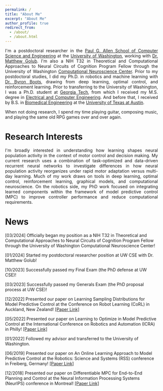 ```yaml
---
permalink: /
title: "About Me"
excerpt: "About Me"
author_profile: true
redirect_from: 
  - /about/
  - /about.html
---
```


<p align="justify"> 
I'm a postdoctoral researcher in the <a href="https://www.cs.washington.edu/" target="_blank" rel="noopener noreferrer"> Paul G. Allen School of Computer Science and Engineering</a> at the <a href="https://www.washington.edu/" target="_blank" rel="noopener noreferrer">University of Washington</a>, working with <a href="https://homes.cs.washington.edu/~mgolub/" target="_blank" rel="noopener noreferrer">Dr. Matthew Golub</a>. I'm also a NIH T32 in Theoretical and Computational Approaches to Neural Circuits of Cognition Program Fellow through the University of Washington  <a href="https://compneuro.washington.edu/" target="_blank" rel="noopener noreferrer">Computational Neuroscience Center</a>. Prior to my postdoctoral studies, I did my Ph.D. in robotics and machine learning with <a href="https://homes.cs.washington.edu/~bboots" target="_blank" rel="noopener noreferrer">Dr. Byron Boots</a>, drawing from deep learning, optimal control, and reinforcement learning. Prior to transferring to the University of Washington, I was a Ph.D. student at <a href="https://www.gatech.edu/" target="_blank" rel="noopener noreferrer">Georgia Tech</a>, from which I received my M.S. degree in <a href="https://www.ece.gatech.edu/">Electrical and Computer Engineering</a>. And before that, I received by B.S. in <a href="https://www.bme.utexas.edu/" target="_blank" rel="noopener noreferrer">Biomedical Engineering</a> at the <a href="https://www.utexas.edu/" target="_blank" rel="noopener noreferrer">University of Texas at Austin</a>.
</p>

<p align="justify"> 
When not doing research, I spend my time playing guitar, composing music, and playing the same old RPG games over and over again.
</p>

Research Interests
======
<p align="justify"> 
I'm broadly interested in understanding how learning shapes neural population activity in the context of motor control and decision making. My current research uses a combination of task-optimized and data-driven recurrent neural networks to investigate differences in how neural population activity reorganizes under rapid motor adaptation versus multi-day learning. Much of my work draws on tools in deep learning, optimal control, reinforcement learning, graphical models, and computational neuroscience. On the robotics side, my PhD work focused on integrating learned components within the framework of model predictive control (MPC) to improve controller performance and reduce computational requirements.
</p>

News
======
[03/2024] Officially began my position as a NIH T32 in Theoretical and Computational Approaches to Neural Circuits of Cognition Program Fellow through the University of Washington Computational Neuroscience Center!

[01/2024] Started my postdoctoral researcher position at UW CSE with Dr. Matthew Golub!

[10/2023] Successfully passed my Final Exam (the PhD defense at UW CSE)!

[03/2023] Successfully passed my Generals Exam (the PhD proposal process at UW CSE)!

[12/2022] Presented our paper on Learning Sampling Distributions for Model Predictive Control at the Conference on Robot Learning (CoRL) in Auckland, New Zealand! [[Paper Link]](https://arxiv.org/abs/2212.02587)

[05/2022] Presented our paper on Learning to Optimize in Model Predictive Control at the International Conference on Robotics and Automation (ICRA) in Philly! [[Paper Link]](https://arxiv.org/abs/2212.02603)

[01/2022] Followed my advisor and transferred to the University of Washington.

[06/2019] Presented our paper on An Online Learning Approach to Model Predictive Control at the Robotics: Science and Systems (RSS) conference in Freiberg, Germany! [[Paper Link]](https://arxiv.org/abs/1902.08967)

[12/2018] Presented our paper on Differentiable MPC for End-to-End Planning and Control at the Neural Information Processing Systems (NeurIPS) conference in Montreal! [[Paper Link]](https://arxiv.org/abs/1810.13400)